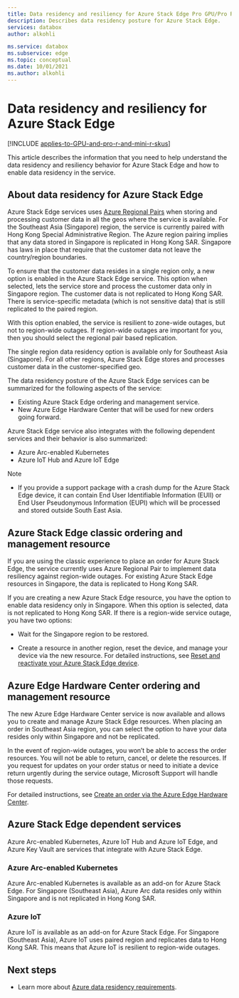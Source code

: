 ```yaml
---
title: Data residency and resiliency for Azure Stack Edge Pro GPU/Pro R/Mini R 
description: Describes data residency posture for Azure Stack Edge.
services: databox
author: alkohli

ms.service: databox
ms.subservice: edge
ms.topic: conceptual
ms.date: 10/01/2021
ms.author: alkohli
---
```


# Data residency and resiliency for Azure Stack Edge 

[!INCLUDE [applies-to-GPU-and-pro-r-and-mini-r-skus](../../includes/azure-stack-edge-applies-to-gpu-pro-r-mini-r-sku.md)]

This article describes the information that you need to help understand the data residency and resiliency behavior for Azure Stack Edge and how to enable data residency in the service.  

## About data residency for Azure Stack Edge 

Azure Stack Edge services uses [Azure Regional Pairs](../availability-zones/cross-region-replication-azure.md#azure-cross-region-replication-pairings-for-all-geographies) when storing and processing customer data in all the geos where the service is available. For the Southeast Asia (Singapore) region, the service is currently paired with Hong Kong Special Administrative Region. The Azure region pairing implies that any data stored in Singapore is replicated in Hong Kong SAR. Singapore has laws in place that require that the customer data not leave the country/region boundaries. 

To ensure that the customer data resides in a single region only, a new option is enabled in the Azure Stack Edge service. This option when selected, lets the service store and process the customer data only in Singapore region. The customer data is not replicated to Hong Kong SAR. There is service-specific metadata (which is not sensitive data) that is still replicated to the paired region.  

With this option enabled, the service is resilient to zone-wide outages, but not to region-wide outages. If region-wide outages are important for you, then you should select the regional pair based replication.

The single region data residency option is available only for Southeast Asia (Singapore). For all other regions, Azure Stack Edge stores and processes customer data in the customer-specified geo.

The data residency posture of the Azure Stack Edge services can be summarized for the following aspects of the service:

- Existing Azure Stack Edge ordering and management service.
- New Azure Edge Hardware Center that will be used for new orders going forward.
<!--- Telemetry for the device and the service.
- Proactive Support log collection where any logs that the service generates are stored in a single region and are not replicated to the paired region.-->

Azure Stack Edge service also integrates with the following dependent services and their behavior is also summarized: 

- Azure Arc-enabled Kubernetes
- Azure IoT Hub and Azure IoT Edge
<!--- Azure Key Vault -->

> [!NOTE]
> - If you provide a support package with a crash dump for the Azure Stack Edge device, it can contain End User Identifiable Information (EUII) or End User Pseudonymous Information (EUPI) which will be processed and stored outside South East Asia.

## Azure Stack Edge classic ordering and management resource 

If you are using the classic experience to place an order for Azure Stack Edge, the service currently uses Azure Regional Pair to implement data resiliency against region-wide outages. For existing Azure Stack Edge resources in Singapore, the data is replicated to Hong Kong SAR.

If you are creating a new Azure Stack Edge resource, you have the option to enable data residency only in Singapore. When this option is selected, data is not replicated to Hong Kong SAR. If there is a region-wide service outage, you have two options:

- Wait for the Singapore region to be restored.

- Create a resource in another region, reset the device, and manage your device via the new resource. For detailed instructions, see [Reset and reactivate your Azure Stack Edge device](azure-stack-edge-reset-reactivate-device.md).

## Azure Edge Hardware Center ordering and management resource 

The new Azure Edge Hardware Center service is now available and allows you to create and manage Azure Stack Edge resources. When placing an order in Southeast Asia region, you can select the option to have your data resides only within Singapore and not be replicated. 

In the event of region-wide outages, you won’t be able to access the order resources. You will not be able to return, cancel, or delete the resources. If you request for updates on your order status or need to initiate a device return urgently during the service outage, Microsoft Support will handle those requests.

For detailed instructions, see [Create an order via the Azure Edge Hardware Center](azure-stack-edge-gpu-deploy-prep.md#create-a-new-resource).


<!--## Azure Stack Edge telemetry

As Azure Stack Edge is a first-party Microsoft device, the telemetry from the device is automatically collected (without the user consent) and sent to Microsoft. This telemetry is stored in a common central location. This gathered telemetry provides valuable insights into enterprise deployments of Azure Stack Edge. This telemetry is also used for security, health, quality, and performance analysis.

- Microsoft collects telemetry for the infrastructure VMs (for example, Kubernetes master VM and Kubernetes worker VM) deployed on your Azure Stack Edge device and hosts. Telemetry is also gathered for other services that run on Azure Stack Edge device (for example, local Azure Resource Manager, Kubernetes dashboard). 
- The telemetry data is encrypted-in-transit as well at rest.
- Raw telemetry data sent to Microsoft is retained for 90 days. Aggregated data is retained for longer.
- For all the containerized workloads (deployed via IoT Edge and Kubernetes) and VM workloads, the application data is considered as the customer data. This data can only be accessed by the customer unless it pertains to the underlying infrastructure. 

For more information, see [Use the Kubernetes dashboard to monitor the Kubernetes cluster health on your Azure Stack Edge Pro device](azure-stack-edge-gpu-monitor-kubernetes-dashboard.md).-->

## Azure Stack Edge dependent services

Azure Arc-enabled Kubernetes, Azure IoT Hub and Azure IoT Edge, and Azure Key Vault are services that integrate with Azure Stack Edge.

### Azure Arc-enabled Kubernetes 

Azure Arc-enabled Kubernetes is available as an add-on for Azure Stack Edge. For Singapore (Southeast Asia), Azure Arc data resides only within Singapore and is not replicated in Hong Kong SAR. <!--If there is a region-wide outage, the service is not resilient.-->

<!--For all other regions, Azure Arc supports Azure Regional Pair and is resilient to any region-wide outages.--> 
<!--For more information, see [Data residency and resiliency for Azure Arc-enabled Kubernetes clusters]().-->


### Azure IoT

Azure IoT is available as an add-on for Azure Stack Edge. For Singapore (Southeast Asia), Azure IoT uses paired region and replicates data to Hong Kong SAR. This means that Azure IoT is resilient to region-wide outages. 

<!--For more information, see [Data residency and resiliency for Azure IoT]().-->


<!--### Azure Key Vault

Azure Key Vault currently uses Azure Regional Pair for region outage resiliency. For new Azure Key Vault resources, an option is now available that can be enabled at the subscription level. When enabled, if your service is deployed in Singapore (Southeast Asia), you can control the data replication to Hong Kong SAR. 

If you choose to store and process the data only in Singapore region, then the service will not be resilient to region-wide outages. -->
<!--For more information, see [Data residency and resiliency for Azure Key Vault]().-->

## Next steps

- Learn more about [Azure data residency requirements](https://azure.microsoft.com/global-infrastructure/data-residency/).

